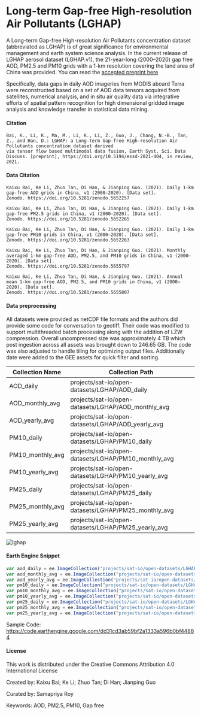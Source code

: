 # Long-term Gap-free High-resolution Air Pollutants (LGHAP)

A Long-term Gap-free High-resolution Air Pollutants concentration dataset (abbreviated as LGHAP) is of great significance for environmental management and earth system science analysis. In the current release of LGHAP aerosol dataset (LGHAP.v1), the 21-year-long (2000–2020) gap free AOD, PM2.5 and PM10 grids with a 1-km resolution covering the land area of China was provided. You can read the [accepted preprint here](https://essd.copernicus.org/preprints/essd-2021-404/essd-2021-404.pdf)

Specifically, data gaps in daily AOD imageries from MODIS aboard Terra were reconstructed based on a set of AOD data tensors acquired from satellites, numerical analysis, and in situ air quality data via integrative efforts of spatial pattern recognition for high dimensional gridded image analysis and knowledge transfer in statistical data mining.

#### Citation

```
Bai, K., Li, K., Ma, M., Li, K., Li, Z., Guo, J., Chang, N.-B., Tan, Z., and Han, D.: LGHAP: a Long-term Gap-free High-resolution Air Pollutants concentration dataset derived
via tensor flow based multimodal data fusion, Earth Syst. Sci. Data Discuss. [preprint], https://doi.org/10.5194/essd-2021-404, in review, 2021.
```

#### Data Citation

```
Kaixu Bai, Ke Li, Zhuo Tan, Di Han, & Jianping Guo. (2021). Daily 1-km gap-free AOD grids in China, v1 (2000–2020). [Data set].
Zenodo. https://doi.org/10.5281/zenodo.5652257

Kaixu Bai, Ke Li, Zhuo Tan, Di Han, & Jianping Guo. (2021). Daily 1-km gap-free PM2.5 grids in China, v1 (2000–2020). [Data set].
Zenodo. https://doi.org/10.5281/zenodo.5652265

Kaixu Bai, Ke Li, Zhuo Tan, Di Han, & Jianping Guo. (2021). Daily 1-km gap-free PM10 grids in China, v1 (2000–2020). [Data set].
Zenodo. https://doi.org/10.5281/zenodo.5652263

Kaixu Bai, Ke Li, Zhuo Tan, Di Han, & Jianping Guo. (2021). Monthly averaged 1-km gap-free AOD, PM2.5, and PM10 grids in China, v1 (2000–2020). [Data set].
Zenodo. https://doi.org/10.5281/zenodo.5655797

Kaixu Bai, Ke Li, Zhuo Tan, Di Han, & Jianping Guo. (2021). Annual mean 1-km gap-free AOD, PM2.5, and PM10 grids in China, v1 (2000–2020). [Data set].
Zenodo. https://doi.org/10.5281/zenodo.5655807
```

#### Data preprocessing
All datasets were provided as netCDF file formats and the authors did provide some code for conversation to geotiff. Their code was modified to support multithreaded batch processing along with the addition of LZW compression. Overall uncompressed size was approximately 4 TB which post ingestion across all assets was brought down to 246.65 GB. The code was also adjusted to handle tiling for optimizing output files. Additionally date were added to the GEE assets for quick filter and sorting.

<center>


|Collection Name |Collection Path                                     |
|----------------|----------------------------------------------------|
|AOD_daily       |projects/sat-io/open-datasets/LGHAP/AOD_daily       |
|AOD_monthly_avg |projects/sat-io/open-datasets/LGHAP/AOD_monthly_avg |
|AOD_yearly_avg  |projects/sat-io/open-datasets/LGHAP/AOD_yearly_avg  |
|PM10_daily      |projects/sat-io/open-datasets/LGHAP/PM10_daily      |
|PM10_monthly_avg|projects/sat-io/open-datasets/LGHAP/PM10_monthly_avg|
|PM10_yearly_avg |projects/sat-io/open-datasets/LGHAP/PM10_yearly_avg |
|PM25_daily      |projects/sat-io/open-datasets/LGHAP/PM25_daily      |
|PM25_monthly_avg|projects/sat-io/open-datasets/LGHAP/PM25_monthly_avg|
|PM25_yearly_avg |projects/sat-io/open-datasets/LGHAP/PM25_yearly_avg |


</center>

![lghap](https://user-images.githubusercontent.com/6677629/151752288-4c75daf9-4e4c-44e8-9d35-149d562fd687.gif)


#### Earth Engine Snippet

```js
var aod_daily = ee.ImageCollection("projects/sat-io/open-datasets/LGHAP/AOD_daily");
var aod_monthly_avg = ee.ImageCollection("projects/sat-io/open-datasets/LGHAP/AOD_monthly_avg");
var aod_yearly_avg = ee.ImageCollection("projects/sat-io/open-datasets/LGHAP/AOD_yearly_avg");
var pm10_daily = ee.ImageCollection("projects/sat-io/open-datasets/LGHAP/PM10_daily");
var pm10_monthly_avg = ee.ImageCollection("projects/sat-io/open-datasets/LGHAP/PM10_monthly_avg");
var pm10_yearly_avg = ee.ImageCollection("projects/sat-io/open-datasets/LGHAP/PM10_yearly_avg");
var pm25_daily = ee.ImageCollection("projects/sat-io/open-datasets/LGHAP/PM25_daily");
var pm25_monthly_avg = ee.ImageCollection("projects/sat-io/open-datasets/LGHAP/PM25_monthly_avg");
var pm25_yearly_avg = ee.ImageCollection("projects/sat-io/open-datasets/LGHAP/PM25_yearly_avg");
```

Sample Code: https://code.earthengine.google.com/dd31cd3ab59bf2a1333a596b0bf44884

#### License
This work is distributed under the Creative Commons Attribution 4.0 International License

Created by: Kaixu Bai; Ke Li; Zhuo Tan; Di Han; Jianping Guo

Curated by: Samapriya Roy

Keywords: AOD, PM2.5, PM10, Gap free
